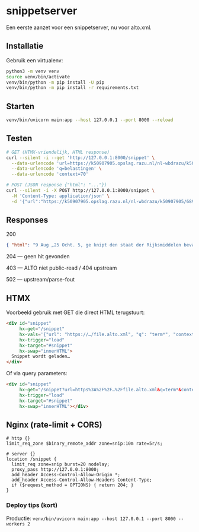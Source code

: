 # snippetserver #

Een eerste aanzet voor een snippetserver, nu voor alto.xml.

## Installatie ##

Gebruik een virtualenv:

```bash
python3 -m venv venv
source venv/bin/activate
venv/bin/python -m pip install -U pip
venv/bin/python -m pip install -r requirements.txt
```

## Starten ## 

```bash
venv/bin/uvicorn main:app --host 127.0.0.1 --port 8000 --reload
```

## Testen ##

```bash
# GET (HTMX-vriendelijk, HTML response)
curl --silent -i --get 'http://127.0.0.1:8000/snippet' \
  --data-urlencode 'url=https://k50907905.opslag.razu.nl/nl-wbdrazu/k50907905/689/000/031/nl-wbdrazu-k50907905-689-31947.alto.xml' \
  --data-urlencode 'q=belastingen' \
  --data-urlencode 'context=70'

# POST (JSON response {"html": "..."})
curl --silent -i -X POST http://127.0.0.1:8000/snippet \
  -H 'Content-Type: application/json' \
  -d '{"url":"https://k50907905.opslag.razu.nl/nl-wbdrazu/k50907905/689/000/031/nl-wbdrazu-k50907905-689-31947.alto.xml","q":"belastingen"}'
```

## Responses ##


200

```json
{ "html": "9 Aug „25 Ocht. 5, ge knipt den staat der Rijksmiddelen bevattende de <em>belastingen</em> door het Rijk ontvangen in de afge loopen 7 maanden van 1925 èn gespe" }
```

204 — geen hit gevonden

403 — ALTO niet public-read / 404 upstream

502 — upstream/parse-fout


## HTMX ##

Voorbeeld gebruik met GET die direct HTML terugstuurt:

```html
<div id="snippet"
     hx-get="/snippet"
     hx-vals='{"url": "https://…/file.alto.xml", "q": "term*", "context": 70}'
     hx-trigger="load"
     hx-target="#snippet"
     hx-swap="innerHTML">
  Snippet wordt geladen…
</div>
```

Of via query parameters:

```html
<div id="snippet"
     hx-get="/snippet?url=https%3A%2F%2F…%2Ffile.alto.xml&q=term*&context=70"
     hx-trigger="load"
     hx-target="#snippet"
     hx-swap="innerHTML"></div>
```

## Nginx (rate-limit + CORS) ##

```nginx
# http {}
limit_req_zone $binary_remote_addr zone=snip:10m rate=5r/s;

# server {}
location /snippet {
  limit_req zone=snip burst=20 nodelay;
  proxy_pass http://127.0.0.1:8000;
  add_header Access-Control-Allow-Origin *;
  add_header Access-Control-Allow-Headers Content-Type;
  if ($request_method = OPTIONS) { return 204; }
}

```   

### Deploy tips (kort) ###

Productie:
`venv/bin/uvicorn main:app --host 127.0.0.1 --port 8000 --workers 2`
